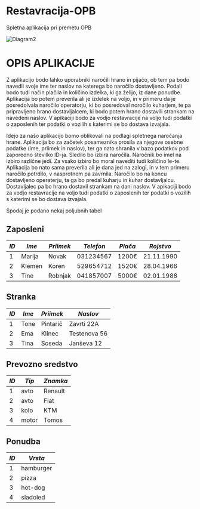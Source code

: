 # Restavracija-OPB
Spletna aplikacija pri premetu OPB

![Diagram2](https://user-images.githubusercontent.com/39483369/113476650-13445400-947d-11eb-9628-31736fb52d1b.png)

# OPIS APLIKACIJE
Z aplikacijo bodo lahko uporabniki naročili hrano in pijačo, ob tem pa bodo navedli svoje ime ter naslov na katerega bo naročilo dostavljeno. Podali bodo tudi način plačila in količino izdelka, ki ga želijo, iz dane ponudbe. Aplikacija bo potem preverila ali je izdelek na voljo, in v primeru da je posredolvala naročilo operatorju, ki bo posredoval noročilo kuharjem, te pa pripravljeno hrano dostavljalcem, ki bodo potem hrano dostavili strankam na navedeni naslov. V apikaciji bodo za vodjo restavracije na voljo tudi podatki o zaposlenih ter podatki o vozilih s katerimi se bo dostava izvajala. 

Idejo za našo aplikacijo bomo oblikovali na podlagi spletnega naročanja hrane. Aplikacija bo za začetek posameznika prosila za njegove osebne podatke (ime, priimek in naslov), ter ga nato shranila v bazo podatkov pod zaporedno številko ID-ja. Sledilo bo izbira naročila. Naročnik bo imel na izbiro različne jedi. Za vsako izbiro bo moral navediti tudi količino le-te. Aplikacija bo nato sama preverila ali je dana jed na zalogi, in v tem primeru naročilo potrdilo, v nasprotnem pa zavrnila. Naročilo bo na koncu dostavljeno operaterju, ta ga bo predal kuharju in kuhar dostavljalcu. Dostavljalec pa bo hrano dostavil strankam na dani naslov. V apikaciji bodo za vodjo restavracije na voljo tudi podatki o zaposlenih ter podatki o vozilih s katerimi se bo dostava izvajala. 

Spodaj je podano nekaj poljubnih tabel

## Zaposleni
|*ID*|*Ime*|*Priimek*|*Telefon*|*Plača*|*Rojstvo*|
|----|-----|---------|---------|--------|--------|
|1|Marija|Novak|031234567|1200€|21.11.1990|
|2|Klemen|Koren|529654712|1520€|28.04.1966|
|3|Tine|Robnjak|041857007|5000€|02.01.1988|

## Stranka
|*ID*|*Ime*|*Priimek*|*Naslov*|
|----|-----|---------|---------|
|1|Tone|Pintarič|Zavrti 22A|
|2|Ema|Klinec|Testenova 56|
|3|Tina|Soseda|Janševa 12|

## Prevozno sredstvo
|*ID*|*Tip*|*Znamka*|
|----|-----|---------|
|1|avto|Renault|
|2|avto|Fiat|
|3|kolo|KTM|
|4|motor|Tomos|

## Ponudba
|*ID*|*Vrsta*|
|----|-----|
|1|hamburger|
|2|pizza|
|3|hot-dog|
|4|sladoled|
